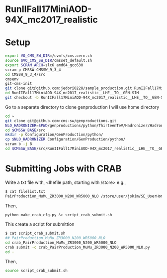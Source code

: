 RunIIFall17MiniAOD-94X_mc2017_realistic
====

# Setup
```bash
export VO_CMS_SW_DIR=/cvmfs/cms.cern.ch
source $VO_CMS_SW_DIR/cmsset_default.sh
export SCRAM_ARCH=slc6_amd64_gcc630
scram p CMSSW CMSSW_9_3_4
cd CMSSW_9_3_4/src
cmsenv
git-cms-init
git clone git@github.com:jedori0228/sample_production.git RunIIFall17MiniAOD-94X_mc2017_realistic__LHE__TO__GEN-SIM
cd RunIIFall17MiniAOD-94X_mc2017_realistic__LHE__TO__GEN-SIM
git checkout -b RunIIFall17MiniAOD-94X_mc2017_realistic__LHE__TO__GEN-SIM origin/RunIIFall17MiniAOD-94X_mc2017_realistic__LHE__TO__GEN-SIM
```
Go to a separate directory to clone genproduction
I will use home directory
```bash
cd ~
git clone git@github.com:cms-sw/genproductions.git
NLO_HADRONIZER=$PWD/genproductions/python/ThirteenTeV/Hadronizer/Hadronizer_TuneCP5_13TeV_aMCatNLO_0p_LHE_pythia8_cff.py
cd $CMSSW_BASE/src
mkdir -p Configuration/GenProduction/python/
cp $NLO_HADRONIZER Configuration/GenProduction/python/
scram b -j 8
cd $CMSSW_BASE/src/RunIIFall17MiniAOD-94X_mc2017_realistic__LHE__TO__GEN-SIM
```

# Submitting Jobs with CRAB
Write a txt file with,
<Sample Alias> <lhefile path, starting with /store>
e.g.,
```bash
$ cat filelist.txt 
PairProduction_MuMu_ZR3000_N200_WR5000_NLO /store/user/jskim/SE_UserHome/lhe/LRSM/PairProduction_MuMu_ZR3000_N200_WR5000_NLO/events.lhe 
```
Then, 
```bash
python make_crab_cfg.py &> script_crab_submit.sh
```
This create a script for submittion
```bash
$ cat script_crab_submit.sh 
## PairProduction_MuMu_ZR3000_N200_WR5000_NLO
cd crab_PairProduction_MuMu_ZR3000_N200_WR5000_NLO
crab submit -c crab_PairProduction_MuMu_ZR3000_N200_WR5000_NLO.py
cd -
```
Then,
```bash
source script_crab_submit.sh
```
